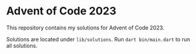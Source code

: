# Advent of Code 2023

This repository contains my solutions for Advent of Code 2023.

Solutions are located under `lib/solutions`. Run `dart bin/main.dart` to run all solutions.
